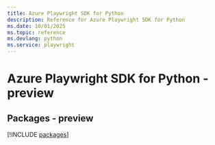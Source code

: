 ```yaml
---
title: Azure Playwright SDK for Python
description: Reference for Azure Playwright SDK for Python
ms.date: 10/01/2025
ms.topic: reference
ms.devlang: python
ms.service: playwright
---
```

# Azure Playwright SDK for Python - preview
## Packages - preview
[!INCLUDE [packages](playwright-index.md)]